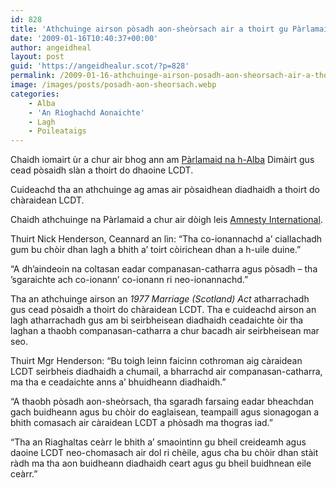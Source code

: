 ```yaml
---
id: 828
title: 'Athchuinge airson pòsadh aon-sheòrsach air a thoirt gu Pàrlamaid na h-Alba'
date: '2009-01-16T10:40:37+00:00'
author: angeidheal
layout: post
guid: 'https://angeidhealur.scot/?p=828'
permalink: /2009-01-16-athchuinge-airson-posadh-aon-sheorsach-air-a-thoirt-gu-parlamaid-na-h-alba/
image: /images/posts/posadh-aon-sheorsach.webp
categories:
    - Alba
    - 'An Rìoghachd Aonaichte'
    - Lagh
    - Poileataigs
---
```


Chaidh iomairt ùr a chur air bhog ann am [Pàrlamaid na h-Alba](http://www.scottish.parliament.uk/vli/language/gaelic/index.htm "Làrach-lìn aig Pàrlamaid na h-Alba") Dimàirt gus cead pòsaidh slàn a thoirt do dhaoine LCDT.

Cuideachd tha an athchuinge ag amas air pòsaidhean diadhaidh a thoirt do chàraidean LCDT.

Chaidh athchuinge na Pàrlamaid a chur air dòigh leis [Amnesty International](http://www.amnesty.org.uk/lgbt/ "Làrach-lìn aig an Lìon LGBT").

Thuirt Nick Henderson, Ceannard an lìn: “Tha co-ionannachd a’ ciallachadh gum bu chòir dhan lagh a bhith a’ toirt còirichean dhan a h-uile duine.”

“A dh’aindeoin na coltasan eadar companasan-catharra agus pòsadh – tha ’sgaraichte ach co-ionann’ co-ionann ri neo-ionannachd.”

Tha an athchuinge airson an *1977 Marriage (Scotland) Act* atharrachadh gus cead pòsaidh a thoirt do chàraidean LCDT. Tha e cuideachd airson an lagh atharrachadh gus am bi seirbheisean diadhaidh ceadaichte òir tha laghan a thaobh companasan-catharra a chur bacadh air seirbheisean mar seo.

Thuirt Mgr Henderson: “Bu toigh leinn faicinn cothroman aig càraidean LCDT seirbheis diadhaidh a chumail, a bharrachd air companasan-catharra, ma tha e ceadaichte anns a’ bhuidheann diadhaidh.”

“A thaobh pòsadh aon-sheòrsach, tha sgaradh farsaing eadar bheachdan gach buidheann agus bu chòir do eaglaisean, teampaill agus sionagogan a bhith comasach air càraidean LCDT a phòsadh ma thogras iad.”

“Tha an Riaghaltas ceàrr le bhith a’ smaointinn gu bheil creideamh agus daoine LCDT neo-chomasach air dol ri chèile, agus cha bu chòir dhan stàit ràdh ma tha aon buidheann diadhaidh ceart agus gu bheil buidhnean eile ceàrr.”
